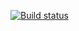 [![Build status](https://ci.appveyor.com/api/projects/status/83kaxkd0p68imsik?svg=true)](https://ci.appveyor.com/project/ZSemen47/cardorderchangedate)